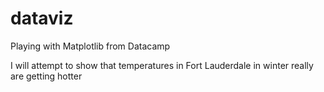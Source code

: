 # dataviz
Playing with Matplotlib from Datacamp

I will attempt to show that temperatures in Fort Lauderdale in winter really are getting hotter
